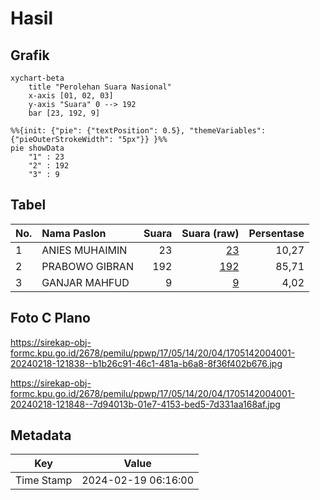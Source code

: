 # Hasil

## Grafik

```mermaid
xychart-beta
    title "Perolehan Suara Nasional"
    x-axis [01, 02, 03]
    y-axis "Suara" 0 --> 192
    bar [23, 192, 9]
```

```mermaid
%%{init: {"pie": {"textPosition": 0.5}, "themeVariables": {"pieOuterStrokeWidth": "5px"}} }%%
pie showData
    "1" : 23
    "2" : 192
    "3" : 9
```

## Tabel

| No. | Nama Paslon    | Suara | Suara (raw) | Persentase |
|:--- |:-------------- | -----:| -----------:| ----------:|
| 1   | ANIES MUHAIMIN | 23    | [23][p-1]   | 10,27      |
| 2   | PRABOWO GIBRAN | 192   | [192][p-2]  | 85,71      |
| 3   | GANJAR MAHFUD  | 9     | [9][p-3]    | 4,02       |


[p-1]: https://github.com/gigit-pemilu/pemilu-2024/blob/main/pilpres/hitung-suara/sub/17-bengkulu/sub/05-seluma/sub/14-ilir-talo/sub/2004-tanah-abang/sub/001-tps/sub/paslon-1.txt
[p-2]: https://github.com/gigit-pemilu/pemilu-2024/blob/main/pilpres/hitung-suara/sub/17-bengkulu/sub/05-seluma/sub/14-ilir-talo/sub/2004-tanah-abang/sub/001-tps/sub/paslon-2.txt
[p-3]: https://github.com/gigit-pemilu/pemilu-2024/blob/main/pilpres/hitung-suara/sub/17-bengkulu/sub/05-seluma/sub/14-ilir-talo/sub/2004-tanah-abang/sub/001-tps/sub/paslon-3.txt

## Foto C Plano

https://sirekap-obj-formc.kpu.go.id/2678/pemilu/ppwp/17/05/14/20/04/1705142004001-20240218-121838--b1b26c91-46c1-481a-b6a8-8f36f402b676.jpg

https://sirekap-obj-formc.kpu.go.id/2678/pemilu/ppwp/17/05/14/20/04/1705142004001-20240218-121848--7d94013b-01e7-4153-bed5-7d331aa168af.jpg


## Metadata

| Key        | Value               |
| ---------- | ------------------- |
| Time Stamp | 2024-02-19 06:16:00 |



